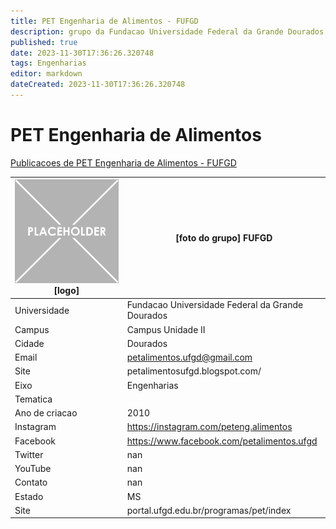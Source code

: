 ```yaml
---
title: PET Engenharia de Alimentos - FUFGD
description: grupo da Fundacao Universidade Federal da Grande Dourados
published: true
date: 2023-11-30T17:36:26.320748
tags: Engenharias
editor: markdown
dateCreated: 2023-11-30T17:36:26.320748
---
```


# PET Engenharia de Alimentos

[Publicacoes de PET Engenharia de Alimentos - FUFGD](/atividade/50PETEngenhariadeAlimentosFUFGD/feed.md)

| ![placeholder.png](/placeholder.png) [logo] | [foto do grupo] FUFGD         |
| ------------------------------------------- | ------------------------------------------------- |
| Universidade                                | Fundacao Universidade Federal da Grande Dourados      |
| Campus                                      | Campus Unidade II            |
| Cidade                                      | Dourados             |
| Email                                       | petalimentos.ufgd@gmail.com             |
| Site                                        | petalimentosufgd.blogspot.com/              |
| Eixo                                        | Engenharias              |
| Tematica                                    |           |
| Ano de criacao                              | 2010        |
| Instagram                                   | https://instagram.com/peteng.alimentos         |
| Facebook                                    | https://www.facebook.com/petalimentos.ufgd          |
| Twitter                                     | nan           |
| YouTube                                     | nan           |
| Contato                                     | nan         |
| Estado                                      |  MS            |
| Site                                        | portal.ufgd.edu.br/programas/pet/index |
